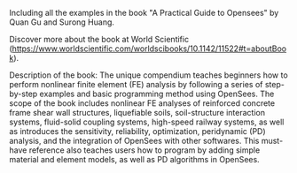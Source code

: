 Including all the examples in the book "A Practical Guide to Opensees" by Quan Gu and Surong Huang.

Discover more about the book at World Scientific (https://www.worldscientific.com/worldscibooks/10.1142/11522#t=aboutBook).

Description of the book:
The unique compendium teaches beginners how to perform nonlinear finite element (FE) analysis by following a series of step-by-step examples and basic programming method using OpenSees. The scope of the book includes nonlinear FE analyses of reinforced concrete frame shear wall structures, liquefiable soils, soil-structure interaction systems, fluid-solid coupling systems, high-speed railway systems, as well as introduces the sensitivity, reliability, optimization, peridynamic (PD) analysis, and the integration of OpenSees with other softwares. This must-have reference also teaches users how to program by adding simple material and element models, as well as PD algorithms in OpenSees.
